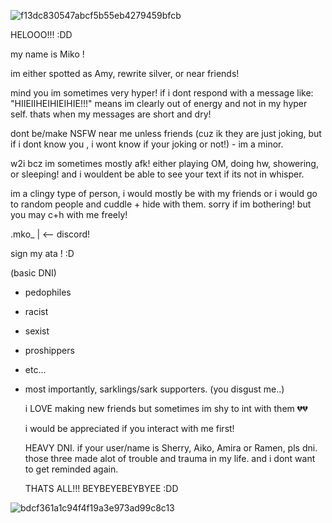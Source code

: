![f13dc830547abcf5b55eb4279459bfcb](https://github.com/user-attachments/assets/aa4c0120-78d3-45be-bcd4-2741ba88c277)


HELOOO!!! :DD  

 my name is Miko ! 

  im either spotted as Amy, rewrite silver, or near friends!  

   mind you im sometimes very hyper! if i dont respond with a message like: "HIIEIIHEIHIEIHIE!!!" means im clearly out of energy and not in my hyper self. thats when my messages are short and dry!  

  dont be/make NSFW near me unless friends (cuz ik they are just joking, but if i dont know you , i wont know if your joking or not!) - im a minor.   

  w2i bcz im sometimes mostly afk! either playing OM, doing hw, showering, or sleeping! and i wouldent be able to see your text if its not in whisper.  

   im a clingy type of person, i would mostly be with my friends or i would go to random people and cuddle + hide with them. sorry if im bothering! but you may c+h with me freely!       

   .mko_ | <-- discord!  

   sign my ata ! :D

  (basic DNI) 
   - pedophiles  
   - racist  
   - sexist
   - proshippers
   - etc...  
   - most importantly, sarklings/sark supporters. (you disgust me..)


        i LOVE making new friends but sometimes im shy to int with them 💔💔 

        i would be appreciated if you interact with me first! 


       HEAVY DNI.
      if your user/name is Sherry, Aiko, Amira or Ramen, pls dni. those three made alot of trouble and trauma in my life. and i dont want to get reminded again. 


     THATS ALL!!! BEYBEYEBEYBYEE :DD  


       
   ![bdcf361a1c94f4f19a3e973ad99c8c13](https://github.com/user-attachments/assets/256acc44-40de-4877-a31c-4e6d7939c6b7)
